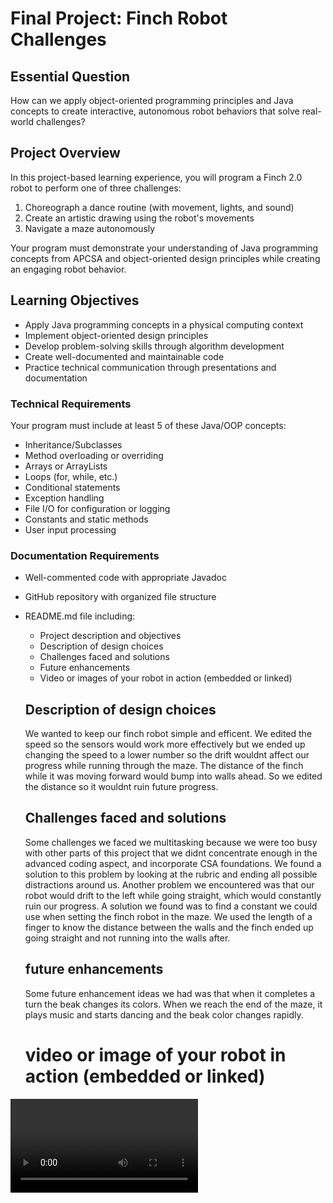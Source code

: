 # Final Project: Finch Robot Challenges

## Essential Question
How can we apply object-oriented programming principles and Java concepts to create interactive, autonomous robot behaviors that solve real-world challenges?

## Project Overview
In this project-based learning experience, you will program a Finch 2.0 robot to perform one of three challenges:
1. Choreograph a dance routine (with movement, lights, and sound)
2. Create an artistic drawing using the robot's movements
3. Navigate a maze autonomously

Your program must demonstrate your understanding of Java programming concepts from APCSA and object-oriented design principles while creating an engaging robot behavior.

## Learning Objectives
- Apply Java programming concepts in a physical computing context
- Implement object-oriented design principles
- Develop problem-solving skills through algorithm development
- Create well-documented and maintainable code
- Practice technical communication through presentations and documentation

### Technical Requirements
Your program must include at least 5 of these Java/OOP concepts:
- Inheritance/Subclasses
- Method overloading or overriding
- Arrays or ArrayLists
- Loops (for, while, etc.)
- Conditional statements
- Exception handling
- File I/O for configuration or logging
- Constants and static methods
- User input processing

### Documentation Requirements
- Well-commented code with appropriate Javadoc
- GitHub repository with organized file structure
- README.md file including:
  * Project description and objectives
  * Description of design choices
  * Challenges faced and solutions
  * Future enhancements
  * Video or images of your robot in action (embedded or linked)

  ## Description of design choices
  We wanted to keep our finch robot simple and efficent. We edited the speed so the sensors would work more effectively but we ended up changing the speed to a lower number so the drift wouldnt affect our progress while running through the maze. The distance of the finch while it was moving forward would bump into walls ahead. So we edited the distance so it wouldnt ruin future progress. 
  ## Challenges faced and solutions
  Some challenges we faced we multitasking because we were too busy with other parts of this project that we didnt concentrate enough in the advanced coding aspect, and incorporate CSA foundations. We found a solution to this problem by looking at the rubric and ending all possible distractions around us. Another problem we encountered was that our robot would drift to the left while going straight, which would constantly ruin our progress. A solution we found was to find a constant we could use when setting the finch robot in the maze. We used the length of a finger to know the distance between the walls and the finch ended up going straight and not running into the walls after. 
  ## future enhancements
  Some future enhancement ideas we had was that when it completes a turn the beak changes its colors. When we reach the end of the maze, it plays music and starts dancing and the beak color changes rapidly.
  # video or image of your robot in action (embedded or linked)
<video controls src="IMG_5261.mov" title="Title"></video>